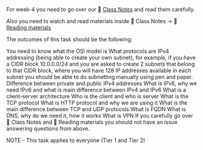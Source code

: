 For week-4 you need to go over our 📝 [Class Notes](https://github.com/allops-solutions/devops-aws-mentorship-program/blob/main/devops-mentorship-program/03-march/week-4-070323/00-class-notes.md#-class-notes) and read them carefully.

Also you need to watch and read materials inside 📝 Class Notes -> 📖 [Reading materials](https://github.com/allops-solutions/devops-aws-mentorship-program/blob/main/devops-mentorship-program/03-march/week-4-070323/00-class-notes.md#-reading-materials)

The outcomes of this task should be the following:

You need to know what the OSI model is
What protocols are
IPv4 addressing (being able to create your own subnet), for example, if you have a CIDR block 10.0.0.0/24 and you are asked to create 2 subnets that belong to that CIDR block, where you will have 128 IP addresses available in each subnet you should be able to do subnetting manually using pen and paper.
Difference between private and public IPv4 addresses
What is IPv6, why we need IPv6 and what is main difference between IPv4 and IPv6
What is a client-server architecture
Who is the client and who is server
What is the TCP protocol
What is HTTP protocol and why we are using it
What is the main difference between TCP and UDP protocols
What is FQDN
What is DNS, why do we need it, how it works
What is VPN
If you carefully go over 📝 Class Notes and 📖 Reading materials you should not have an issue answering questions from above.

NOTE - This task applies to everyone (Tier 1 and Tier 2)

